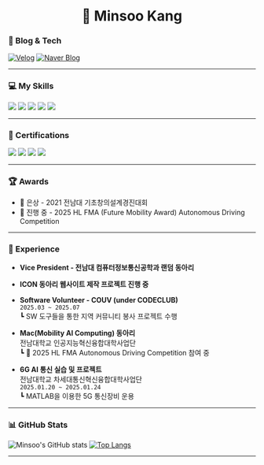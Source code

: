 <h1 align="center">👋 Minsoo Kang</h1>

### 📘 Blog & Tech
[![Velog](https://img.shields.io/badge/Velog-20C997?style=flat-square&logo=velog&logoColor=white)](https://velog.io/@yourID)
[![Naver Blog](https://img.shields.io/badge/Naver_Blog-03C75A?style=flat-square&logo=naver&logoColor=white)](https://blog.naver.com/yourID)

---

### 💻 My Skills
<p>
  <img src="https://img.shields.io/badge/MySQL-4479A1?style=flat-square&logo=mysql&logoColor=white" />
  <img src="https://img.shields.io/badge/C++-00599C?style=flat-square&logo=c%2B%2B&logoColor=white" />
  <img src="https://img.shields.io/badge/Python-3776AB?style=flat-square&logo=python&logoColor=white" />
  <img src="https://img.shields.io/badge/C-A8B9CC?style=flat-square&logo=c&logoColor=white" />
  <img src="https://img.shields.io/badge/JavaScript-F7DF1E?style=flat-square&logo=javascript&logoColor=black" />
</p>

---

### 📜 Certifications
<p>
  <img src="https://img.shields.io/badge/PCCE-3776AB?style=flat&logo=python&logoColor=white" />
  <img src="https://img.shields.io/badge/AI--900-0078D4?style=flat&logo=microsoft&logoColor=white" />
  <img src="https://img.shields.io/badge/SC--900-0078D4?style=flat&logo=microsoft&logoColor=white" />
  <img src="https://img.shields.io/badge/SQLD-F29111?style=flat&logo=sqlite&logoColor=white" />
</p>

---

### 🏆 Awards
- 🥈 은상 - 2021 전남대 기초창의설계경진대회
- 🚗 진행 중 - 2025 HL FMA (Future Mobility Award) Autonomous Driving Competition

---

### 💼 Experience

- **Vice President - 전남대 컴퓨터정보통신공학과 랜덤 동아리**
- **ICON 동아리 웹사이트 제작 프로젝트 진행 중**
- **Software Volunteer - COUV (under CODECLUB)**  
  `2025.03 ~ 2025.07`  
  ┗ SW 도구들을 통한 지역 커뮤니티 봉사 프로젝트 수행

- **Mac(Mobility AI Computing) 동아리**  
  전남대학교 인공지능혁신융합대학사업단  
  ┗ 🚗 2025 HL FMA Autonomous Driving Competition 참여 중

- **6G AI 통신 실습 및 프로젝트**  
  전남대학교 차세대통신혁신융합대학사업단  
  `2025.01.20 ~ 2025.01.24`  
  ┗ MATLAB을 이용한 5G 통신장비 운용

---

### 📊 GitHub Stats

![Minsoo's GitHub stats](https://github-readme-stats.vercel.app/api?username=yourGitHubID&show_icons=true&theme=dark)
[![Top Langs](https://github-readme-stats.vercel.app/api/top-langs/?username=yourGitHubID&layout=compact&theme=dark)](https://github.com/yourGitHubID)

---
